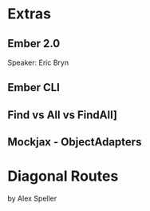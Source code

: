 # Extras

## Ember 2.0
Speaker: Eric Bryn

## Ember CLI

## Find vs All vs FindAll]

## Mockjax - ObjectAdapters

# Diagonal Routes
by Alex Speller